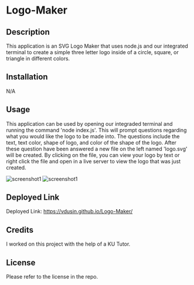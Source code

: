 # Logo-Maker

## Description
This application is an SVG Logo Maker that uses node.js and our integrated terminal to create a simple three letter logo inside of a circle, square, or triangle in different colors.

## Installation

N/A

## Usage

This application can be used by opening our integraded terminal and running the command 'node index.js'. This will prompt questions regarding what you would like the logo to be made into. The questions include the text, text color, shape of logo, and color of the shape of the logo. After these question have been answered a new file on the left named 'logo.svg' will be created. By clicking on the file, you can view your logo by text or right click the file and open in a live server to view the logo that was just created. 

![screenshot1](/images/screenshot(30).png)
![screenshot1](/images/screenshot(29).png)

## Deployed Link

Deployed Link: https://vdusin.github.io/Logo-Maker/

## Credits

I worked on this project with the help of a KU Tutor.

## License

Please refer to the license in the repo.